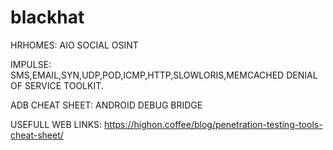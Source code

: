 # blackhat

HRHOMES:
AIO SOCIAL OSINT


IMPULSE:
SMS,EMAIL,SYN,UDP,POD,ICMP,HTTP,SLOWLORIS,MEMCACHED
DENIAL OF SERVICE TOOLKIT.

ADB CHEAT SHEET:
ANDROID DEBUG BRIDGE

USEFULL WEB LINKS:
https://highon.coffee/blog/penetration-testing-tools-cheat-sheet/
